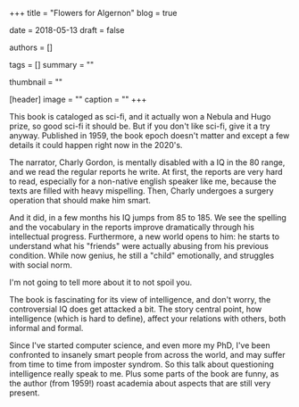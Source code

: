 +++
title = "Flowers for Algernon"
blog = true

date = 2018-05-13
draft = false

authors = []

tags = []
summary = ""

thumbnail = ""

[header]
image = ""
caption = ""
+++

This book is cataloged as sci-fi, and it actually won a Nebula and Hugo prize, so
good sci-fi it should be. But if you don't like sci-fi, give it a try anyway. Published
in 1959, the book epoch doesn't matter and except a few details it could happen right now in
the 2020's.

The narrator, Charly Gordon, is mentally disabled with a IQ in the 80 range, and we read the regular
reports he write. At first, the reports are very hard to read, especially for a non-native english speaker
like me, because the texts are filled with heavy mispelling. Then, Charly undergoes
a surgery operation that should make him smart.

And it did, in a few months his IQ jumps from 85 to 185. We see the spelling and the vocabulary
in the reports improve dramatically through his intellectual progress. Furthermore,
a new world opens to him: he starts to understand what his "friends" were actually
abusing from his previous condition. While now genius, he still a "child" emotionally,
and struggles with social norm.

I'm not going to tell more about it to not spoil you.

The book is fascinating for its view of intelligence, and don't worry, the controversial IQ
does get attacked a bit. The story central point, how intelligence (which is hard to define),
affect your relations with others, both informal and formal.

Since I've started computer science, and even more my PhD, I've been confronted to
insanely smart people from across the world, and may suffer from time to time from
imposter syndrom. So this talk about questioning intelligence really speak to me.
Plus some parts of the book are funny, as the author (from 1959!) roast academia about
aspects that are still very present.
